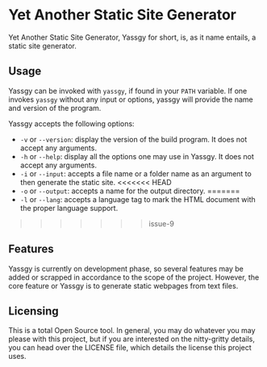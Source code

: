 # Yet Another Static Site Generator

Yet Another Static Site Generator, Yassgy for short, is, as it name entails, a static site generator.

## Usage

Yassgy can be invoked with `yassgy`, if found in your `PATH` variable. If one invokes `yassgy` without
any input or options, yassgy will provide the name and version of the program.

Yassgy accepts the following options:

* `-v` or `--version`: display the version of the build program. It does not accept any arguments.
* `-h` or `--help`: display all the options one may use in Yassgy. It does not accept any arguments.
* `-i` or `--input`: accepts a file name or a folder name as an argument to then generate the static site.
<<<<<<< HEAD
* `-o` or `--output`: accepts a name for the output directory.
=======
* `-l` or `--lang`: accepts a language tag to mark the HTML document with the proper language support.
>>>>>>> issue-9

## Features

Yassgy is currently on development phase, so several features may be added or scrapped in accordance to
the scope of the project. However, the core feature or Yassgy is to generate static webpages from text files.

## Licensing

This is a total Open Source tool. In general, you may do whatever you may please with this project, but
if you are interested on the nitty-gritty details, you can head over the LICENSE file, which details
the license this project uses.
